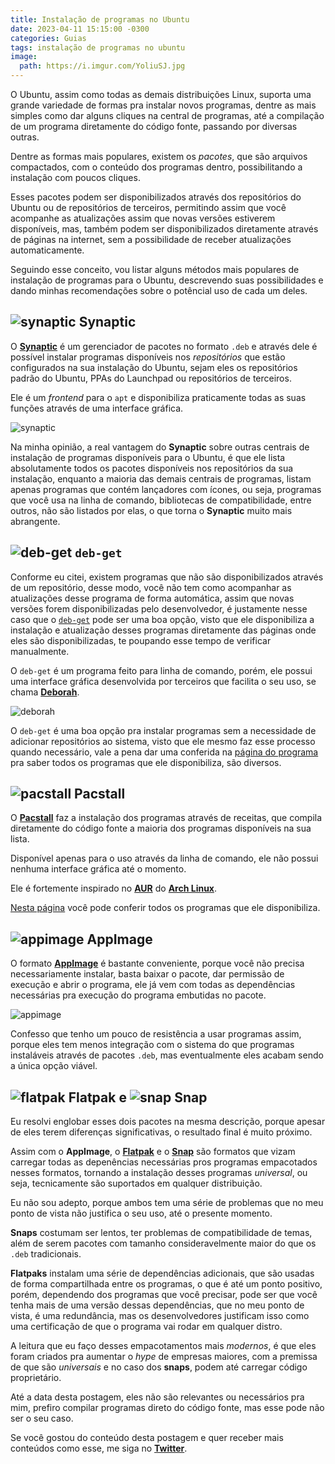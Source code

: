 ```yaml
---
title: Instalação de programas no Ubuntu
date: 2023-04-11 15:15:00 -0300
categories: Guias
tags: instalação de programas no ubuntu
image:
  path: https://i.imgur.com/YoliuSJ.jpg
---
```


O Ubuntu, assim como todas as demais distribuições Linux, suporta uma grande variedade de formas pra instalar novos programas, dentre as mais simples como dar alguns cliques na central de programas, até a compilação de um programa diretamente do código fonte, passando por diversas outras.

Dentre as formas mais populares, existem os _pacotes_, que são arquivos compactados, com o conteúdo dos programas dentro, possibilitando a instalação com poucos cliques.

Esses pacotes podem ser disponibilizados através dos repositórios do Ubuntu ou de repositórios de terceiros, permitindo assim que você acompanhe as atualizações assim que novas versões estiverem disponíveis, mas, também podem ser disponibilizados diretamente através de páginas na internet, sem a possibilidade de receber atualizações automaticamente.

Seguindo esse conceito, vou listar alguns métodos mais populares de instalação de programas para o Ubuntu, descrevendo suas possibilidades e dando minhas recomendações sobre o potêncial uso de cada um deles.

## ![synaptic](https://raw.githubusercontent.com/PapirusDevelopmentTeam/papirus-icon-theme/master/Papirus/22x22/apps/synaptic.svg) Synaptic

O [**Synaptic**](https://savannah.nongnu.org/projects/synaptic) é um gerenciador de pacotes no formato `.deb` e através dele é possível instalar programas disponíveis nos _repositórios_ que estão configurados na sua instalação do Ubuntu, sejam eles os repositórios padrão do Ubuntu, PPAs do Launchpad ou repositórios de terceiros.

Ele é um _frontend_ para o `apt` e disponibiliza praticamente todas as suas funções através de uma interface gráfica.

![synaptic](https://i.imgur.com/17Vtwfb.png)

Na minha opinião, a real vantagem do **Synaptic** sobre outras centrais de instalação de programas disponíveis para o Ubuntu, é que ele lista absolutamente todos os pacotes disponíveis nos repositórios da sua instalação, enquanto a maioria das demais centrais de programas, listam apenas programas que contém lançadores com ícones, ou seja, programas que você usa na linha de comando, bibliotecas de compatibilidade, entre outros, não são listados por elas, o que torna o **Synaptic** muito mais abrangente.

## ![deb-get](https://raw.githubusercontent.com/PapirusDevelopmentTeam/papirus-icon-theme/master/Papirus/22x22/apps/distributor-logo-debian.svg) `deb-get`

Conforme eu citei, existem programas que não são disponibilizados através de um repositório, desse modo, você não tem como acompanhar as atualizações desse programa de forma automática, assim que novas versões forem disponibilizadas pelo desenvolvedor, é justamente nesse caso que o [`deb-get`](https://github.com/wimpysworld/deb-get) pode ser uma boa opção, visto que ele disponibiliza a instalação e atualização desses programas diretamente das páginas onde eles são disponibilizadas, te poupando esse tempo de verificar manualmente.

O `deb-get` é um programa feito para linha de comando, porém, ele possui uma interface gráfica desenvolvida por terceiros que facilita o seu uso, se chama [**Deborah**](https://github.com/ymauray/deborah/).

![deborah](https://i.imgur.com/BGzR1DV.png)

O `deb-get` é uma boa opção pra instalar programas sem a necessidade de adicionar repositórios ao sistema, visto que ele mesmo faz esse processo quando necessário, vale a pena dar uma conferida na [página do programa](https://github.com/wimpysworld/deb-get/tree/main/01-main) pra saber todos os programas que ele disponibiliza, são diversos.

## ![pacstall](https://raw.githubusercontent.com/PapirusDevelopmentTeam/papirus-icon-theme/master/Papirus/22x22/mimetypes/text-x-pkgbuild.svg) Pacstall

O [**Pacstall**](https://pacstall.dev/) faz a instalação dos programas através de receitas, que compila diretamente do código fonte a maioria dos programas disponíveis na sua lista.

Disponível apenas para o uso através da linha de comando, ele não possui nenhuma interface gráfica até o momento.

Ele é fortemente inspirado no [**AUR**](aur.archlinux.org) do [**Arch Linux**](https://archlinux.org).

[Nesta página](https://pacstall.dev/packages) você pode conferir todos os programas que ele disponibiliza.

## ![appimage](https://raw.githubusercontent.com/PapirusDevelopmentTeam/papirus-icon-theme/master/Papirus/22x22/mimetypes/application-x-iso9660-appimage.svg) AppImage

O formato [**AppImage**](https://appimage.org) é bastante conveniente, porque você não precisa necessariamente instalar, basta baixar o pacote, dar permissão de execução e abrir o programa, ele já vem com todas as dependências necessárias pra execução do programa embutidas no pacote.

![appimage](https://i.imgur.com/7ObNA5R.png)

Confesso que tenho um pouco de resistência a usar programas assim, porque eles tem menos integração com o sistema do que programas instaláveis através de pacotes `.deb`, mas eventualmente eles acabam sendo a única opção viável.

## ![flatpak](https://raw.githubusercontent.com/PapirusDevelopmentTeam/papirus-icon-theme/master/Papirus/22x22/mimetypes/application-vnd.flatpak.svg) Flatpak e ![snap](https://raw.githubusercontent.com/PapirusDevelopmentTeam/papirus-icon-theme/master/Papirus/22x22/apps/com.github.bartzaalberg.snaptastic.svg) Snap

Eu resolvi englobar esses dois pacotes na mesma descrição, porque apesar de eles terem diferenças significativas, o resultado final é muito próximo.

Assim com o **AppImage**, o [**Flatpak**](https://flatpak.org) e o [**Snap**](https://snapcraft.io) são formatos que vizam carregar todas as depenências necessárias pros programas empacotados nesses formatos, tornando a instalação desses programas _universal_, ou seja, tecnicamente são suportados em qualquer distribuição.

Eu não sou adepto, porque ambos tem uma série de problemas que no meu ponto de vista não justifica o seu uso, até o presente momento.

**Snaps** costumam ser lentos, ter problemas de compatibilidade de temas, além de serem pacotes com tamanho consideravelmente maior do que os `.deb` tradicionais.

**Flatpaks** instalam uma série de dependências adicionais, que são usadas de forma compartilhada entre os programas, o que é até um ponto positivo, porém, dependendo dos programas que você precisar, pode ser que você tenha mais de uma versão dessas dependências, que no meu ponto de vista, é uma redundância, mas os desenvolvedores justificam isso como uma certificação de que o programa vai rodar em qualquer distro.

A leitura que eu faço desses empacotamentos mais _modernos_, é que eles foram criados pra aumentar o _hype_ de empresas maiores, com a premissa de que são _universais_ e no caso dos **snaps**, podem até carregar código proprietário.

Até a data desta postagem, eles não são relevantes ou necessários pra mim, prefiro compilar programas direto do código fonte, mas esse pode não ser o seu caso.

Se você gostou do conteúdo desta postagem e quer receber mais conteúdos como esse, me siga no [**Twitter**](https://twitter.com/rauldipeas).